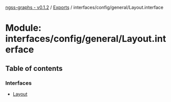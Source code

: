 [ngss-graphs - v0.1.2](../README.md) / [Exports](../modules.md) / interfaces/config/general/Layout.interface

# Module: interfaces/config/general/Layout.interface

## Table of contents

### Interfaces

- [Layout](../interfaces/interfaces_config_general_layout_interface.layout.md)
